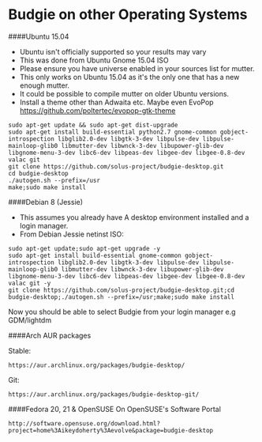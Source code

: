 # Budgie on other Operating Systems
####Ubuntu 15.04
- Ubuntu isn't officially supported so your results may vary
- This was done from Ubuntu Gnome 15.04 ISO
- Please ensure you have universe enabled in your sources list for mutter.
- This only works on Ubuntu 15.04 as it's the only one that has a new enough mutter.
- It could be possible to compile mutter on older Ubuntu versions.
- Install a theme other than Adwaita etc. Maybe even EvoPop https://github.com/poltertec/evopop-gtk-theme

````
sudo apt-get update && sudo apt-get dist-upgrade
sudo apt-get install build-essential python2.7 gnome-common gobject-introspection libglib2.0-dev libgtk-3-dev libpulse-dev libpulse-mainloop-glib0 libmutter-dev libwnck-3-dev libupower-glib-dev libgnome-menu-3-dev libc6-dev libpeas-dev libgee-dev libgee-0.8-dev valac git
git clone https://github.com/solus-project/budgie-desktop.git
cd budgie-desktop
./autogen.sh --prefix=/usr
make;sudo make install
````


####Debian 8 (Jessie)
- This assumes you already have A desktop environment installed and a login manager.
- From Debian Jessie netinst ISO:
````
sudo apt-get update;sudo apt-get upgrade -y
sudo apt-get install build-essential gnome-common gobject-introspection libglib2.0-dev libgtk-3-dev libpulse-dev libpulse-mainloop-glib0 libmutter-dev libwnck-3-dev libupower-glib-dev libgnome-menu-3-dev libc6-dev libpeas-dev libgee-dev libgee-0.8-dev valac git -y
git clone https://github.com/solus-project/budgie-desktop.git;cd budgie-desktop;./autogen.sh --prefix=/usr;make;sudo make install
````
Now you should be able to select Budgie from your login manager e.g GDM/lightdm

####Arch
AUR packages

Stable:
```
https://aur.archlinux.org/packages/budgie-desktop/
```
Git:
```
https://aur.archlinux.org/packages/budgie-desktop-git/
```

####Fedora 20, 21 & OpenSUSE
On OpenSUSE's Software Portal
```
http://software.opensuse.org/download.html?project=home%3Aikeydoherty%3Aevolve&package=budgie-desktop
```

